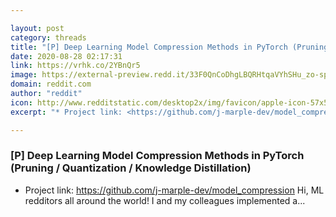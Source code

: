 ```yaml
---

layout: post
category: threads
title: "[P] Deep Learning Model Compression Methods in PyTorch (Pruning / Quantization / Knowledge Distillation)"
date: 2020-08-28 02:17:31
link: https://vrhk.co/2YBnQr5
image: https://external-preview.redd.it/33F0QnCoDhgLBQRHtqaVYhSHu_zo-sp1-96iv4T7VnA.jpg?width=420&height=219.895287958&auto=webp&crop=420:219.895287958,smart&s=1211745e92eb2705cc301c88588e1f02a2e17886
domain: reddit.com
author: "reddit"
icon: http://www.redditstatic.com/desktop2x/img/favicon/apple-icon-57x57.png
excerpt: "* Project link: <https://github.com/j-marple-dev/model_compression> Hi, ML redditors all around the world! I and my colleagues implemented a..."

---
```


### [P] Deep Learning Model Compression Methods in PyTorch (Pruning / Quantization / Knowledge Distillation)

* Project link: <https://github.com/j-marple-dev/model_compression> Hi, ML redditors all around the world! I and my colleagues implemented a...
